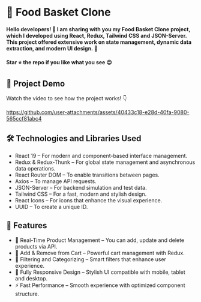 <div><h1>🍔 Food Basket Clone </h1></div>
<h4>Hello developers! 🎉 I am sharing with you my Food Basket Clone project, which I developed using React, Redux, Tailwind CSS and JSON-Server. This project offered extensive work on state management, dynamic data extraction, and modern UI design. 🍕</h4>
<h4>Star ⭐ the repo if you like what you see 😉 </h4>
 <div>
 <h2>📸 Project Demo</h2>
 <p>Watch the video to see how the project works! 👇</p>
   
https://github.com/user-attachments/assets/40433c18-e28d-40fa-9080-565ccf81abc4

<h2>🛠️ Technologies and Libraries Used</h2>
 <ul>
   <li>React 19 – For modern and component-based interface management.</li>
   <li>Redux & Redux-Thunk – For global state management and asynchronous data operations.</li>
   <li>React Router DOM – To enable transitions between pages.</li>
   <li>Axios – To manage API requests.</li>
   <li>JSON-Server – For backend simulation and test data.</li>
   <li>Tailwind CSS – For a fast, modern and stylish design.</li>
   <li>React Icons – For icons that enhance the visual experience.</li>
   <li>UUID – To create a unique ID.</li>
 </ul>  
 
 <h2>🎨 Features</h2>
 <ul>
   <li>🍕 Real-Time Product Management – ​​You can add, update and delete products via API.</li>
   <li>🛒 Add & Remove from Cart – Powerful cart management with Redux.</li>
   <li>📌 Filtering and Categorizing – Smart filters that enhance user experience.</li>
   <li>📲 Fully Responsive Design – Stylish UI compatible with mobile, tablet and desktop.</li>
   <li>⚡ Fast Performance – Smooth experience with optimized component structure.</li>
 </ul> 

